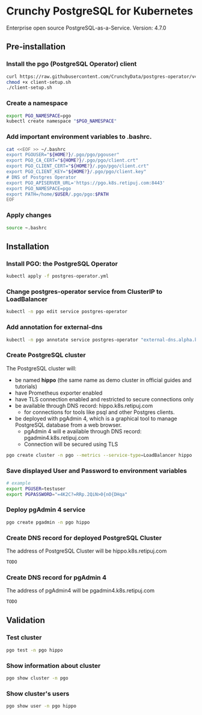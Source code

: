 # Crunchy PostgreSQL for Kubernetes
Enterprise open source PostgreSQL-as-a-Service.
Version: 4.7.0

## Pre-installation
### Install the pgo (PostgreSQL Operator) client
```bash
curl https://raw.githubusercontent.com/CrunchyData/postgres-operator/v4.7.0/installers/kubectl/client-setup.sh > client-setup.sh
chmod +x client-setup.sh
./client-setup.sh
```
### Create a namespace
```bash
export PGO_NAMESPACE=pgo
kubectl create namespace "$PGO_NAMESPACE"
```
### Add important environment variables to .bashrc.
```bash
cat <<EOF >> ~/.bashrc
export PGOUSER="${HOME?}/.pgo/pgo/pgouser"
export PGO_CA_CERT="${HOME?}/.pgo/pgo/client.crt"
export PGO_CLIENT_CERT="${HOME?}/.pgo/pgo/client.crt"
export PGO_CLIENT_KEY="${HOME?}/.pgo/pgo/client.key"
# DNS of Postgres Operator
export PGO_APISERVER_URL='https://pgo.k8s.retipuj.com:8443'
export PGO_NAMESPACE=pgo
export PATH=/home/$USER/.pgo/pgo:$PATH
EOF
```
### Apply changes
```bash
source ~.bashrc
```

## Installation
### Install PGO: the PostgreSQL Operator
```bash
kubectl apply -f postgres-operator.yml
```
### Change postgres-operator service from ClusterIP to LoadBalancer
```bash
kubectl -n pgo edit service postgres-operator
```
### Add annotation for external-dns
```bash
kubectl -n pgo annotate service postgres-operator "external-dns.alpha.kubernetes.io/hostname=pgo.k8s.retipuj.com"
```

### Create PostgreSQL cluster
The PostgreSQL cluster will:
- be named **hippo** (the same name as demo cluster in official guides and tutorials)
- have Prometheus exporter enabled
- have TLS connection enabled and restricted to secure connections only
- be available through DNS record: hippo.k8s.retipuj.com 
	- for connections for tools like psql and other Postgres clients.
- be deployed with pgAdmin 4, which is a graphical tool to manage PostgreSQL database from a web browser.
	- pgAdmin 4 will e available through DNS record: pgadmin4.k8s.retipuj.com
	- Connection will be secured using TLS

```bash
pgo create cluster -n pgo --metrics --service-type=LoadBalancer hippo
```
### Save displayed User and Password to environment variables
```bash
# example
export PGUSER=testuser
export PGPASSWORD="=4K2C?=RRp.2QiN>0{nO{DHqa"
```

### Deploy pgAdmin 4 service
```bash
pgo create pgadmin -n pgo hippo

```

### Create DNS record for deployed PostgreSQL Cluster
The address of PostgreSQL Cluster will be hippo.k8s.retipuj.com
```bash
TODO
```

### Create DNS record for pgAdmin 4
The address of pgAdmin4 will be pgadmin4.k8s.retipuj.com
```bash
TODO
```

## Validation

### Test cluster
```bash
pgo test -n pgo hippo
```
### Show information about cluster
```bash
pgo show cluster -n pgo
```
### Show cluster's users
```bash
pgo show user -n pgo hippo
```